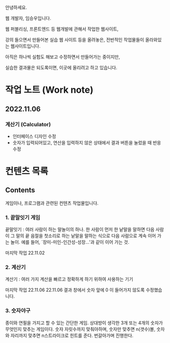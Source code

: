 안녕하세요.

웹 개발자, 임승우입니다.

웹 퍼블리싱, 프론트엔드 등 웹개발에 관해서 작업한 웹사이트,

강의 들으면서 만들어본 실습 웹 사이트 등을 올려놓은, 전반적인 작업물들이 올라와있는 웹사이트입니다.

아직은 하나씩 실험도 해보고 수정하면서 만들어가는 중이지만,

실습한 결과물은 되도록이면, 이곳에 올리려고 하고 있습니다.

# 작업 노트 (Work note)

## 2022.11.06

### 계산기 (Calculator)

- 인터페이스 디자인 수정
- 숫자가 입력되어있고, 연산을 입력하지 않은 상태에서 결과 버튼을 눌렀을 때 반응 수정

# 컨텐츠 목록

## Contents

게임이나, 프로그램과 관련된 컨텐츠 작업물입니다.

### 1. 끝말잇기 게임

끝말잇기 : 여러 사람이 하는 말놀이의 하나. 한 사람이 먼저 한 낱말을 말하면 다음 사람이 그 말의 끝 음절을 첫소리로 하는 낱말을 말하는 식으로 다음 사람으로 계속 이어 가는 놀이. 예를 들어, `장미-미인-인간성-성장…'과 같이 이어 가는 것.

마지막 작업 22.11.02

### 2. 계산기

계산기 : 여러 가지 계산을 빠르고 정확하게 하기 위하여 사용하는 기기

마지막 작업 22.11.06
22.11.06 결과 창에서 숫자 앞에 0 이 들어가지 않도록 수정했습니다.

### 3. 숫자야구

종이와 연필을 가지고 할 수 있는 간단한 게임.
상대방이 생각한 3개 또는 4개의 숫자가 무엇인지 맞추는 게임이다.
숫자 자릿수까지 맞춰야하며, 숫자만 맞추면 n(갯수)볼, 숫자와 자리까지 맞추면 n스트라이크로 힌트를 준다. 번갈아가며 진행한다.
